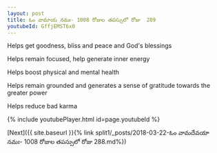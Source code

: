 ```yaml
---
layout: post
title: ఓం వామాయ నమః- 1008 రోజుల తపస్సులో రోజు  289
youtubeId: GffjEMST6x0
---
```

 
 
Helps get goodness, bliss and peace and God's blessings
 
Helps remain focused, help generate inner energy 
 
Helps boost physical and mental health 
 
Helps remain grounded and generates a sense of gratitude towards the greater power 
 
Helps reduce bad karma
 
 
 
 


{% include youtubePlayer.html id=page.youtubeId %}
 
[Next]({{ site.baseurl }}{% link  split1/_posts/2018-03-22-ఓం వామదేవయా నమః- 1008 రోజుల తపస్సులో రోజు  288.md%})
 
